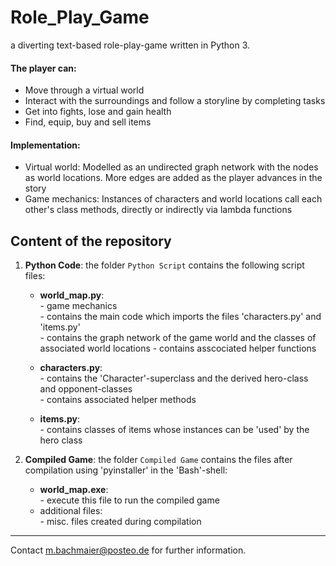 # Role_Play_Game
a diverting text-based role-play-game written in Python 3.
#### The player can:
- Move through a virtual world
- Interact with the surroundings and follow a storyline by completing tasks
- Get into fights, lose and gain health
- Find, equip, buy and sell items

#### Implementation:
-  Virtual world: Modelled as an undirected graph network with the nodes as world locations.
    More edges are added as the player advances in the story
- Game mechanics: Instances of characters and world locations call each other's class methods, directly or indirectly via lambda functions  



## Content of the repository

1. __Python Code__: the folder `Python Script` contains the following script files:
    * __world_map.py__:  
            - game mechanics  
            - contains the main code which imports the files 'characters.py' and 'items.py'  
            - contains the graph network of  the game world and the classes of associated world locations
            - contains asscociated helper functions  
          
    * __characters.py__:  
            - contains the 'Character'-superclass and the derived hero-class and opponent-classes  
            - contains associated helper methods  
    * __items.py__:  
            - contains classes of items whose instances can be 'used' by the hero class  
           

2. __Compiled Game__: the folder `Compiled Game` contains the files after compilation using 'pyinstaller' in the 'Bash'-shell:
    * __world_map.exe__:  
            - execute this file to run the compiled game  
    * additional files:  
            - misc. files created during compilation  
            
        
***


Contact m.bachmaier@posteo.de for further information.  
